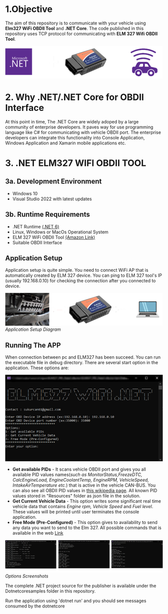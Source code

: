 #  1.Objective

The aim of this repository is to communicate with your vehicle using **Elm327 WiFi OBDII Tool** and **.NET Core**. The code published in this repository uses TCP protocol for communicating with **ELM 327 Wifi OBDII Tool**.

<p>
    <img src="/Images/ELM327_NET6_BASE.png" alt>
</p>

# 2. Why .NET/.NET Core for OBDII Interface

At this point in time, The .NET Core are widely adoped by a large community of enterprise developers. It paves way for use programming language like C# for communicating with vehicle OBDII port. The enterprise developers can integrate this functionality into Console Application, Windows Application and Xamarin mobile applications etc.

# 3. .NET ELM327 WIFI OBDII TOOL


## 3a. Development Environment
- Windows 10
- Visual Studio 2022 with latest updates

## 3b. Runtime Requirements
- .NET Runtime [(.NET 6)](https://dotnet.microsoft.com/en-us/download/dotnet/6.0)
- Linux, Windows or MacOs Operational System
- ELM 327 WiFi OBDII Tool [(Amazon Link)](https://www.amazon.com/Interface-Scanner-Diagnostic-Original-Support/dp/B07L4926C1/ref=sr_1_1?crid=370UVA85IY1AF&keywords=elm+327+wifi&qid=1671276353&sprefix=elm+327+wif%2Caps%2C189&sr=8-1)
- Suitable OBDII Interface

## Application Setup

Application setup is quite simple. You need to connect WiFi AP that is automatically created by ELM 327 device. You can ping to ELM 327 tool's IP (usually 192.168.0.10) for checking the connection after you connected to device. 

<p>
    <img src="/Images/ELM327_NET6_SETUP.png" alt>
    <em>Application Setup Diagram</em>
</p>


## Running The APP

When connection between pc and ELM327 has been succeed. You can run the executable file in debug directory. There are several start option in the application.
These options are:

<p>
    <img src="/Images/ELM327_NET6_CONSOLE_MAIN.png" alt>
</p>

- **Get available PIDs** - It scans vehicle OBDII port and gives you all available PID values names(*such as MonitorStatus,FreezeDTC, CalcEngineLoad, EngineCoolantTemp, EngineRPM, VehicleSpeed, IntakeAirTemperature etc.*) that is active in the vehicle CAN-BUS. You can also see all OBDII PID values in [this wikipedia page](https://en.wikipedia.org/wiki/OBD-II_PIDs). All known PID values stored in "Resources" folder as json file in the solution.
- **Get Current Vehicle Data** - This option writes some significant real time vehicle data that contains *Engine rpm, Vehicle Speed* and *Fuel level*. These values will be printed until user terminates the console application.
- **Free Mode (Pre-Configured)** -  This option gives to availability to send any data you want to send to the Elm 327. All possible commands that is available in the web [Link](https://www.sparkfun.com/datasheets/Widgets/ELM327_AT_Commands.pdf)

<p>
    <img src="/Images/ELM327_ALL_MODES.png" alt>
    <em>Options Screenshots</em>
</p>

The complete .NET project source for the publisher is available under the Dotnetcoresamples folder in this repository.

Run the application using 'dotnet run' and you should see messages consumed by the dotnetcore

